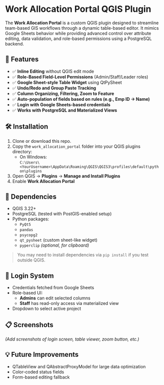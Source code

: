 # Work Allocation Portal QGIS Plugin

The **Work Allocation Portal** is a custom QGIS plugin designed to streamline team-based GIS workflows through a dynamic table-based editor. It mimics Google Sheets behavior while providing advanced control over attribute editing, data validation, and role-based permissions using a PostgreSQL backend.

## 🔧 Features

- ✅ **Inline Editing** without QGIS edit mode
- ✅ **Role-Based Field-Level Permissions** (Admin/Staff/Leader roles)
- ✅ **Google Sheet-style Table Widget** using QtPySheet
- ✅ **Undo/Redo and Group Paste Tracking**
- ✅ **Column Organizing, Filtering, Zoom to Feature**
- ✅ **Auto-population of fields based on rules (e.g., Emp ID → Name)**
- ✅ **Login with Google Sheets-based credentials**
- ✅ **Works with PostgreSQL and Materialized Views**


## 🛠️ Installation

1. Clone or download this repo.
2. Copy the `work_allocation_portal` folder into your QGIS plugins directory:
   - On Windows:  
     `C:\Users\<YourUsername>\AppData\Roaming\QGIS\QGIS3\profiles\default\python\plugins`
3. Open QGIS → **Plugins** → **Manage and Install Plugins**
4. Enable **Work Allocation Portal**

## 🧩 Dependencies

- QGIS 3.22+
- PostgreSQL (tested with PostGIS-enabled setup)
- Python packages:
  - `PyQt5`
  - `pandas`
  - `psycopg2`
  - `qt_pysheet` (custom sheet-like widget)
  - `pyperclip` *(optional, for clipboard)*

> You may need to install dependencies via `pip install` if you test outside QGIS.

## 🔐 Login System

- Credentials fetched from Google Sheets
- Role-based UI:  
  - **Admins** can edit selected columns  
  - **Staff** has read-only access via materialized view
- Dropdown to select active project

## 📋 Screenshots

_(Add screenshots of login screen, table viewer, zoom button, etc.)_

## 💡 Future Improvements

- QTableView and QAbstractProxyModel for large data optimization
- Color-coded status fields
- Form-based editing fallback
